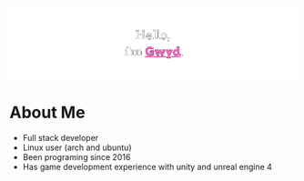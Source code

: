 ![screenshot1](https://raw.githubusercontent.com/Gwyd0/Gwyd0/main/msg.png)
# About Me
* Full stack developer 
* Linux user (arch and ubuntu)
* Been programing since 2016
* Has game development experience with unity and unreal engine 4
